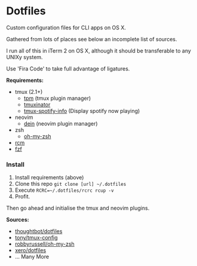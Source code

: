 # Dotfiles

Custom configuration files for CLI apps on OS X.

Gathered from lots of places see below an incomplete list of sources.

I run all of this in iTerm 2 on OS X, although it should be transferable to any
UNIXy system.

Use 'Fira Code' to take full advantage of ligatures.

**Requirements:**

- tmux (2.1+)
  - [tpm](https://github.com/tmux-plugins/tpm) (tmux plugin manager)
  - [tmuxinator](https://github.com/tmuxinator/tmuxinator)
  - [tmux-spotify-info](https://github.com/dickeyxxx/tmux-spotify-info) (Display
    spotify now playing)
- neovim
  - [dein](https://github.com/Shougo/dein.vim) (neovim plugin manager)
- zsh 
  - [oh-my-zsh](https://github.com/robbyrussell/oh-my-zsh)
- [rcm](https://github.com/thoughtbot/rcm)
- [fzf](https://github.com/junegunn/fzf)

### Install

1. Install requirements (above)
2. Clone this repo `git clone [url] ~/.dotfiles`
4. Execute `RCRC=~/.dotfiles/rcrc rcup -v`
5. Profit.

Then go ahead and initialise the tmux and neovim plugins.

**Sources:**

- [thoughtbot/dotfiles](https://github.com/thoughtbot/dotfiles)
- [tony/tmux-config](https://github.com/tony/tmux-config)
- [robbyrussell/oh-my-zsh](https://github.com/tony/tmux-config)
- [xero/dotfiles](https://github.com/xero/dotfiles)
- ... Many More
